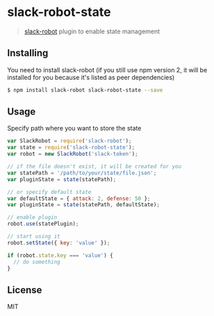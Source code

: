 # slack-robot-state

> [slack-robot](https://github.com/traveloka/slack-robot) plugin to enable state management

## Installing

You need to install slack-robot (if you still use npm version 2, it will be installed
for you because it's listed as peer dependencies)

```sh
$ npm install slack-robot slack-robot-state --save
```

## Usage

Specify path where you want to store the state

```js
var SlackRobot = require('slack-robot');
var state = require('slack-robot-state');
var robot = new SlackRobot('slack-token');

// if the file doesn't exist, it will be created for you
var statePath = '/path/to/your/state/file.json';
var pluginState = state(statePath);

// or specify default state
var defaultState = { attack: 2, defense: 50 };
var pluginState = state(statePath, defaultState);

// enable plugin
robot.use(statePlugin);

// start using it
robot.setState({ key: 'value' });

if (robot.state.key === 'value') {
  // do something
}
```

## License

MIT
